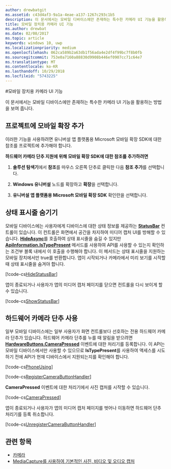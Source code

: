 ```yaml
---
author: drewbatgit
ms.assetid: c43d4af3-9a1a-4eae-a137-1267c293c1b5
description: 이 문서에서는 모바일 디바이스에만 존재하는 특수한 카메라 UI 기능을 활용하는 방법을 보여 줍니다.
title: 모바일 장치용 카메라 UI 기능
ms.author: drewbat
ms.date: 02/08/2017
ms.topic: article
keywords: windows 10, uwp
ms.localizationpriority: medium
ms.openlocfilehash: 062ca589b2a63db1f56ada4e2df4f99bc7f8b0fb
ms.sourcegitcommit: 753e0a7160a88830d9908b446ef0907cc71c64e7
ms.translationtype: MT
ms.contentlocale: ko-KR
ms.lasthandoff: 10/29/2018
ms.locfileid: "5743225"
---
```

#<a name="camera-ui-features-for-mobile-devices"></a>모바일 장치용 카메라 UI 기능

이 문서에서는 모바일 디바이스에만 존재하는 특수한 카메라 UI 기능을 활용하는 방법을 보여 줍니다. 

## <a name="add-the-mobile-extension-to-your-project"></a>프로젝트에 모바일 확장 추가 

이러한 기능을 사용하려면 유니버설 앱 플랫폼용 Microsoft 모바일 확장 SDK에 대한 참조를 프로젝트에 추가해야 합니다.

**하드웨어 카메라 단추 지원에 위해 모바일 확장 SDK에 대한 참조를 추가하려면**

1.  **솔루션 탐색기**에서 **참조**를 마우스 오른쪽 단추로 클릭한 다음 **참조 추가**를 선택합니다.

2.  **Windows 유니버설** 노드를 확장하고 **확장**을 선택합니다.

3.  **유니버설 앱 플랫폼용 Microsoft 모바일 확장 SDK** 확인란을 선택합니다.

## <a name="hide-the-status-bar"></a>상태 표시줄 숨기기

모바일 디바이스에는 사용자에게 디바이스에 대한 상태 정보를 제공하는 [**StatusBar**](https://msdn.microsoft.com/library/windows/apps/dn633864) 컨트롤이 있습니다. 이 컨트롤은 화면에서 공간을 차지하여 미디어 캡처 UI를 방해할 수 있습니다. [**HideAsync**](https://msdn.microsoft.com/library/windows/apps/dn610339)를 호출하여 상태 표시줄을 숨길 수 있지만 [**ApiInformation.IsTypePresent**](https://msdn.microsoft.com/library/windows/apps/dn949016) 메서드를 사용하여 API를 사용할 수 있는지 확인하는 조건부 블록 내에서 이 호출을 수행해야 합니다. 이 메서드는 상태 표시줄을 지원하는 모바일 장치에서만 true를 반환합니다. 앱이 시작되거나 카메라에서 미리 보기를 시작할 때 상태 표시줄을 숨겨야 합니다.

[!code-cs[HideStatusBar](./code/BasicMediaCaptureWin10/cs/MainPage.xaml.cs#SnippetHideStatusBar)]

앱이 종료되거나 사용자가 앱의 미디어 캡처 페이지를 닫으면 컨트롤을 다시 보이게 할 수 있습니다.

[!code-cs[ShowStatusBar](./code/BasicMediaCaptureWin10/cs/MainPage.xaml.cs#SnippetShowStatusBar)]

## <a name="use-the-hardware-camera-button"></a>하드웨어 카메라 단추 사용

일부 모바일 디바이스에는 일부 사용자가 화면 컨트롤보다 선호하는 전용 하드웨어 카메라 단추가 있습니다. 하드웨어 카메라 단추를 누를 때 알림을 받으려면 [**HardwareButtons.CameraPressed**](https://msdn.microsoft.com/library/windows/apps/dn653805) 이벤트에 대한 처리기를 등록합니다. 이 API는 모바일 디바이스에서만 사용할 수 있으므로 **IsTypePresent**를 사용하여 액세스를 시도하기 전에 API가 현재 디바이스에서 지원되는지를 확인해야 합니다.

[!code-cs[PhoneUsing](./code/BasicMediaCaptureWin10/cs/MainPage.xaml.cs#SnippetPhoneUsing)]

[!code-cs[RegisterCameraButtonHandler](./code/BasicMediaCaptureWin10/cs/MainPage.xaml.cs#SnippetRegisterCameraButtonHandler)]

**CameraPressed** 이벤트에 대한 처리기에서 사진 캡처를 시작할 수 있습니다.

[!code-cs[CameraPressed](./code/BasicMediaCaptureWin10/cs/MainPage.xaml.cs#SnippetCameraPressed)]

앱이 종료되거나 사용자가 앱의 미디어 캡처 페이지를 벗어나 이동하면 하드웨어 단추 처리기를 등록 취소합니다.

[!code-cs[UnregisterCameraButtonHandler](./code/BasicMediaCaptureWin10/cs/MainPage.xaml.cs#SnippetUnregisterCameraButtonHandler)]

## <a name="related-topics"></a>관련 항목

* [카메라](camera.md)
* [MediaCapture를 사용하여 기본적인 사진, 비디오 및 오디오 캡처](basic-photo-video-and-audio-capture-with-MediaCapture.md)





